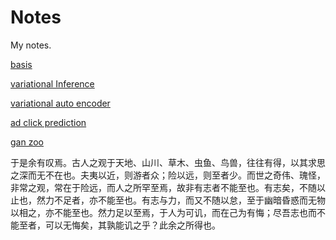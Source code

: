 # Notes
My notes.


[basis](https://github.com/wangruichens/notes/blob/master/basis/basis.pdf)

[variational Inference](https://github.com/wangruichens/notes/blob/master/variational%20inference/Starting%20from%20Information.pdf)

[variational auto encoder](https://github.com/wangruichens/notes/blob/master/variational%20autoencoder/variational%20auto-encoder.pdf)

[ad click prediction](https://github.com/wangruichens/notes/blob/master/ad%20click%20prediction/ad%20click%20prediction.pdf)

[gan zoo](https://github.com/wangruichens/notes/blob/master/gan%20zoo/gan.pdf)

  于是余有叹焉。古人之观于天地、山川、草木、虫鱼、鸟兽，往往有得，以其求思之深而无不在也。夫夷以近，则游者众；险以远，则至者少。而世之奇伟、瑰怪，非常之观，常在于险远，而人之所罕至焉，故非有志者不能至也。有志矣，不随以止也，然力不足者，亦不能至也。有志与力，而又不随以怠，至于幽暗昏惑而无物以相之，亦不能至也。然力足以至焉，于人为可讥，而在己为有悔；尽吾志也而不能至者，可以无悔矣，其孰能讥之乎？此余之所得也。
